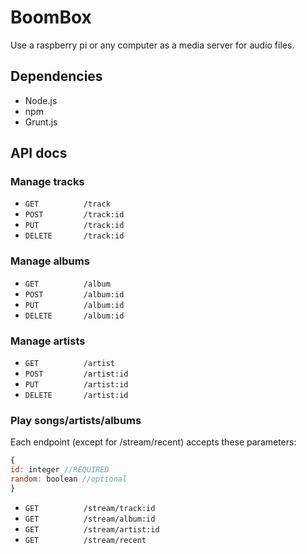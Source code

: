 # BoomBox
Use a raspberry pi or any computer as a media server for audio files.

## Dependencies
* Node.js
* npm
* Grunt.js

## API docs

### Manage tracks
* `GET          /track`
* `POST         /track:id`
* `PUT          /track:id`
* `DELETE       /track:id`

### Manage albums
* `GET          /album`
* `POST         /album:id`
* `PUT          /album:id`
* `DELETE       /album:id`

### Manage artists
* `GET          /artist`
* `POST         /artist:id`
* `PUT          /artist:id`
* `DELETE       /artist:id`

### Play songs/artists/albums
Each endpoint (except for /stream/recent) accepts these parameters:

````javascript
{ 
id: integer //REQUIRED
random: boolean //optional
}
````

* `GET          /stream/track:id`
* `GET          /stream/album:id`
* `GET          /stream/artist:id`
* `GET          /stream/recent`
